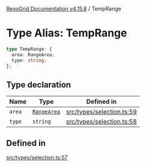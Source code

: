 [RevoGrid Documentation v4.15.8](README.md) / TempRange

# Type Alias: TempRange

```ts
type TempRange: {
  area: RangeArea;
  type: string;
};
```

## Type declaration

| Name | Type | Defined in |
| ------ | ------ | ------ |
| `area` | [`RangeArea`](TypeAlias.RangeArea.md) | [src/types/selection.ts:59](https://github.com/revolist/revogrid/blob/2ac43d2713c9d394ff33675f959c6432bf5aa023/src/types/selection.ts#L59) |
| `type` | `string` | [src/types/selection.ts:58](https://github.com/revolist/revogrid/blob/2ac43d2713c9d394ff33675f959c6432bf5aa023/src/types/selection.ts#L58) |

## Defined in

[src/types/selection.ts:57](https://github.com/revolist/revogrid/blob/2ac43d2713c9d394ff33675f959c6432bf5aa023/src/types/selection.ts#L57)
